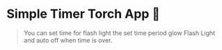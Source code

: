 # Simple Timer Torch App 🔦 
> You can set time for flash light the set time period glow Flash Light and auto off when time is over.
